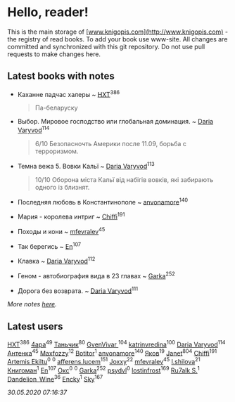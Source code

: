 # Hello, reader!
This is the main storage of [www.knigopis.com](http://www.knigopis.com) - the registry of read books.
To add your book use www-site. All changes are committed and synchronized with this git repository.
Do not use pull requests to make changes here.


## Latest books with notes
* Каханне падчас халеры ~ [HXT](users/100/100002563462782-facebook)<sup>386</sup>
    > Па-беларуску

* Выбор. Мировое господство или глобальная доминация. ~ [Daria Varyvod](users/829/829893410524253-facebook)<sup>114</sup>
    > 6/10 Безопасночть Америки после 11.09, борьба с терроризмом.

* Темна вежа 5. Вовки Кальї ~ [Daria Varyvod](users/829/829893410524253-facebook)<sup>113</sup>
    > 10/10 Оборона міста Кальї від набігів вовків, які забирають одного із близнят.

* Последняя любовь в Константинополе ~ [anvonamore](users/595/5957175-vkontakte)<sup>140</sup>

* Мария - королева интриг ~ [Chiffi](users/105/105831994080785626680-google)<sup>191</sup>

* Походы и кони ~ [mfevralev](users/140/140966150-vkontakte)<sup>45</sup>

* Так берегись ~ [En](users/333/333646551-vkontakte)<sup>107</sup>

* Клавка ~ [Daria Varyvod](users/829/829893410524253-facebook)<sup>112</sup>

* Геном - автобиография вида в 23 главах ~ [Garka](users/115/115753719718250012620-google)<sup>252</sup>

* Дорога без возврата. ~ [Daria Varyvod](users/829/829893410524253-facebook)<sup>111</sup>


_More notes [here](latest_books_with_notes.md)._


## Latest users
[HXT](users/100/100002563462782-facebook)<sup>386</sup> 
[4apa](users/117/117392596378069249667-google)<sup>49</sup> 
[Таньчик](users/209/2096581563762610-facebook)<sup>80</sup> 
[GvenVivar ](users/158/158266434925901-facebook)<sup>104</sup> 
[katrinvredina](users/233/2336755-vkontakte)<sup>100</sup> 
[Daria Varyvod](users/829/829893410524253-facebook)<sup>114</sup> 
[Антенка](users/118/118158645037334943900-google)<sup>45</sup> 
[Maxfozzy](users/107/107378796665154363606-google)<sup>12</sup> 
[Botitor](users/116/116288722371780885375-google)<sup>1</sup> 
[anvonamore](users/595/5957175-vkontakte)<sup>140</sup> 
[Яков](users/117/117277044284589498872-google)<sup>19</sup> 
[Janet](users/108/108113656204404967440-google)<sup>804</sup> 
[Chiffi](users/105/105831994080785626680-google)<sup>191</sup> 
[Artemis Ekiltu](users/110/110561039693397831976-google)<sup>0</sup> 
[](users/273/2730725403881311-facebook)<sup>0</sup> 
[afferens.lucem](users/196/196071655-vkontakte)<sup>151</sup> 
[Joxxy](users/109/109128632962928278575-google)<sup>22</sup> 
[mfevralev](users/140/140966150-vkontakte)<sup>45</sup> 
[l.shilova](users/101/10123344-vkontakte)<sup>21</sup> 
[Книгоман](users/179/1790827924355710-facebook)<sup>1</sup> 
[En](users/333/333646551-vkontakte)<sup>107</sup> 
[Окс](users/111/111440266788495776662-google)<sup>0</sup> 
[](users/956/9563626166489439632-mailru)<sup>0</sup> 
[Garka](users/115/115753719718250012620-google)<sup>252</sup> 
[psydvl](users/393/39333502-vkontakte)<sup>0</sup> 
[lostinfrost](users/217/217891524-vkontakte)<sup>169</sup> 
[Ru7alk S.](users/108/108928888752736822195-google)<sup>1</sup> 
[Dandelion_Wine](users/586/58602788-vkontakte)<sup>36</sup> 
[Encky](users/112/112840961362766819849-google)<sup>1</sup> 
[Sky](users/118/118049897850017649660-google)<sup>167</sup> 


_30.05.2020 07:16:37_
